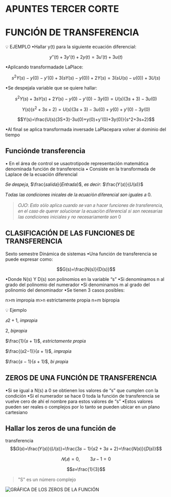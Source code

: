 # APUNTES TERCER CORTE
# FUNCIÓN DE TRANSFERENCIA
💡 EJEMPLO
•Hallar y(t) para la siguiente ecuación diferencial:

$$y''(t)+3y'(t)+2y(t)=3u'(t)+3u(t)$$

•Aplicando transformadade LaPlace:

$$s^2Y(s)-y(0)-y'(0)+3(sY(s)-y(0))+2Y(s)=3(sU(s)-u(0))+3U(s)$$

•Se despejala variable que se quiere hallar:

$$s^2Y(s)+3sY(s)+2Y(s)-y(0)-y'(0)-3y(0)=U(s)(3s+3)-3u(0)$$

$$Y(s)(s^2+3s+2)=U(s)(3s+3)-3u(0)+y(0)+y'(0)-3y(0)$$

$$Y(s)=\frac{U(s)(3S+3)-3u(0)+y(0)+y'(0)+3y(0)}{s^2+3s+2}$$

•Al final se aplica transformada inversade LaPlacepara volver al dominio del tiempo

## Funciónde transferencia
• En el área de control se usaotrotipode representación matemática denominada función de transferencia
• Consiste en la transformada de Laplace de la ecuación diferencial

𝑆𝑒 𝑑𝑒𝑠𝑝𝑒𝑗𝑎, $\frac{𝑠𝑎𝑙𝑖𝑑𝑎}{𝐸𝑛𝑡𝑟𝑎𝑑𝑎}$, 𝑒𝑠 𝑑𝑒𝑐𝑖𝑟: $\frac{𝑌(𝑠)}{𝑈(𝑠)}$

𝑇𝑜𝑑𝑎𝑠 𝑙𝑎𝑠 𝑐𝑜𝑛𝑑𝑖𝑐𝑖𝑜𝑛𝑒𝑠 𝑖𝑛𝑖𝑐𝑎𝑙𝑒𝑠 𝑑𝑒 𝑙𝑎 𝑒𝑐𝑢𝑎𝑐𝑖ó𝑛 𝑑𝑖𝑓𝑒𝑟𝑒𝑛𝑐𝑖𝑎𝑙 𝑠𝑜𝑛 𝑖𝑔𝑢𝑎𝑙𝑒𝑠 𝑎 0.

>𝑂𝐽𝑂: 𝐸𝑠𝑡𝑜 𝑠ó𝑙𝑜 𝑎𝑝𝑙𝑖𝑐𝑎 𝑐𝑢𝑎𝑛𝑑𝑜 𝑠𝑒 𝑣𝑎𝑛 𝑎 ℎ𝑎𝑐𝑒𝑟 𝑓𝑢𝑛𝑐𝑖𝑜𝑛𝑒𝑠 𝑑𝑒 𝑡𝑟𝑎𝑛𝑠𝑓𝑒𝑟𝑒𝑛𝑐𝑖𝑎, 𝑒𝑛 𝑒𝑙
𝑐𝑎𝑠𝑜 𝑑𝑒 𝑞𝑢𝑒𝑟𝑒𝑟 𝑠𝑜𝑙𝑢𝑐𝑖𝑜𝑛𝑎𝑟 𝑙𝑎 𝑒𝑐𝑢𝑎𝑐𝑖ó𝑛 𝑑𝑖𝑓𝑒𝑟𝑒𝑛𝑐𝑖𝑎𝑙 𝑠𝑖 𝑠𝑜𝑛 𝑛𝑒𝑐𝑒𝑠𝑎𝑟𝑖𝑎𝑠 𝑙𝑎𝑠 𝑐𝑜𝑛𝑑𝑖𝑐𝑖𝑜𝑛𝑒𝑠 𝑖𝑛𝑖𝑐𝑖𝑎𝑙𝑒𝑠 𝑦 𝑛𝑜 𝑛𝑒𝑐𝑒𝑠𝑎𝑟𝑖𝑎𝑚𝑒𝑛𝑡𝑒 𝑠𝑜𝑛 0

## CLASIFICACIÓN DE LAS FUNCIONES DE TRANSFERENCIA
Sexto semestre Dinámica de sistemas
•Una función de transferencia se puede expresar como:

$$G(s)=\frac{N(s)}{D(s)}$$

•Donde N(s) Y D(s) son polinomios en la variable “s”
•Si denominamos n al grado del polinomio del numerador
•Si denominamos m al grado del polinomio del denominador
•Se tienen 3 casos posibles:

n>m impropia
m>n estrictamente propia
n=m bipropia

💡 Ejemplo

$𝑠2 + 1$, 𝑖𝑚𝑝𝑟𝑜𝑝𝑖𝑎

$2$, 𝑏𝑖𝑝𝑟𝑜𝑝𝑖𝑎

$\frac{1}{𝑠 + 1}$, *estrictamente* 𝑝𝑟𝑜𝑝𝑖𝑎

$\frac{(𝑠2−1)}{𝑠 + 1}$, 𝑖𝑚𝑝𝑟𝑜𝑝𝑖𝑎

$\frac{𝑠 − 1}{𝑠 + 1}$, *bi* 𝑝𝑟𝑜𝑝𝑖𝑎

## ZEROS DE UNA FUNCIÓN DE TRANSFERENCIA

•Si se igual a N(s) a 0 se obtienen los valores de “s” que cumplen con la condición
•Si el numerador se hace 0 toda la función de transferencia se vuelve cero de ahí el nombre para estos valores de “s”
•Estos valores pueden ser reales o complejos por lo tanto se pueden ubicar en un plano cartesiano

## Hallar los zeros de una función de
transferencia
$$𝐺(𝑠)=\frac{𝑌(𝑠)}{𝑈(𝑠)}=\frac{3𝑠 − 1}{𝑠2 + 3𝑠 + 2}=\frac{𝑁(𝑠)}{𝐷(𝑠)}$$

$$ 𝑁(𝑠)=0, \qquad 3𝑠 − 1 = 0 $$

$$𝑠=\frac{1}{3}$$

> "S" es un número complejo

![GRÁFICA DE LOS ZEROS DE LA FUNCIÓN]()
